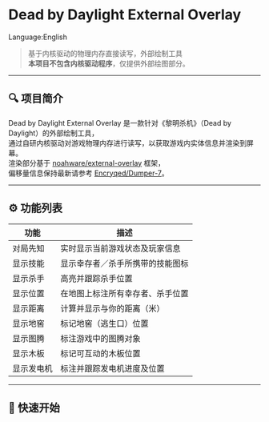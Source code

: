 # Dead by Daylight External Overlay
Language:English
> 基于内核驱动的物理内存直接读写，外部绘制工具  
> **本项目不包含内核驱动程序**，仅提供外部绘图部分。

---

## 🔍 项目简介

Dead by Daylight External Overlay 是一款针对《黎明杀机》（Dead by Daylight）的外部绘制工具，  
通过自研内核驱动对游戏物理内存进行读写，以获取游戏内实体信息并渲染到屏幕。  
渲染部分基于 [noahware/external-overlay](https://github.com/noahware/external-overlay) 框架，  
偏移量信息保持最新请参考 [Encryqed/Dumper-7](https://github.com/Encryqed/Dumper-7)。

---

## ⚙️ 功能列表

| 功能       | 描述                                 |
| ---------- | ------------------------------------ |
| 对局先知   | 实时显示当前游戏状态及玩家信息       |
| 显示技能   | 显示幸存者／杀手所携带的技能图标     |
| 显示杀手   | 高亮并跟踪杀手位置                   |
| 显示位置   | 在地图上标注所有幸存者、杀手位置     |
| 显示距离   | 计算并显示与你的距离（米）           |
| 显示地窖   | 标记地窖（逃生口）位置               |
| 显示图腾   | 标注游戏中的图腾对象                 |
| 显示木板   | 标记可互动的木板位置                 |
| 显示发电机 | 标注并跟踪发电机进度及位置           |

---

## 🚀 快速开始
